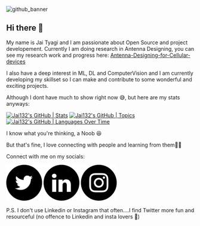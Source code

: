 ![github_banner]()

## Hi there 👋
My name is Jai Tyagi and I am passionate about Open Source and project developement. Currently I am doing research in Antenna Designing, you can see my research work and progress here:
[Antenna-Designing-for-Cellular-devices](https://github.com/Jai132/Antenna-Designing-for-Cellular-devices/tree/master)

I also have a deep interest in ML, DL and ComputerVision and I am currently developing my skillset so I can make and contribute to some wonderful and exciting projects.

Although I dont have much to show right now 😅, but here are my stats anyways:

[![Jai132's GitHub | Stats](https://stats.quine.sh/Jai132/github?theme=dark)](https://quine.sh)
[![Jai132's GitHub | Topics](https://stats.quine.sh/Jai132/topics-over-time?theme=dark)](https://quine.sh)
[![Jai132's GitHub | Languages Over Time](https://stats.quine.sh/Jai132/languages-over-time?theme=dark)](https://quine.sh)

I know what you're thinking, a Noob 😆

But that's fine, I love connecting with people and learning from them👾👾


Connect with me on my socials:

[![titter😆](https://github.com/Jai132/Jai132/blob/main/Twitter_black.svg)](https://twitter.com/JaiTyag75434793)
[![linkdin](https://github.com/Jai132/Jai132/blob/main/LinkedIN_black.svg)](https://www.linkedin.com/in/jai-tyagi-a6044422b/)
[![instagram](https://github.com/Jai132/Jai132/blob/main/Instagram_black.svg)](https://www.instagram.com/jai_tyagi_g/)


P.S. I don't use Linkedin or Instagram that often....I find Twitter more fun and resourceful (no offence to Linkedin and insta lovers 🤞)
